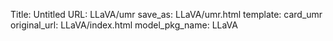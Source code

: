 Title: Untitled
URL: LLaVA/umr
save_as: LLaVA/umr.html
template: card_umr
original_url: LLaVA/index.html
model_pkg_name: LLaVA

